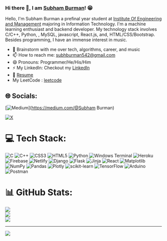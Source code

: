### Hi there 👋, I am [Subham Burman](https://rusty-sj.github.io/)! 😁
<!--
**rusty-sj/rusty-sj** is a ✨ _special_ ✨ repository because its `README.md` (this file) appears on your GitHub profile.
Here are some ideas to get you started:

- 🔭 I’m currently working on ...
- 🌱 I’m currently learning ...
- 👯 I’m looking to collaborate on ...
- 🤔 I’m looking for help with ...
- 💬 Ask me about ...
- 📫 How to reach me: ...
- 😄 Pronouns: ...
- ⚡ Fun fact: ...
- 🤔 I’m looking for help with Statistics
- 👯 I’m looking to collaborate on ...
-->

Hello, I'm Subham Burman a prefinal year student at [Institute Of Engineering and Management](https://iem.edu.in/) majoring in Information Technology. I'm a machine learning enthusiast and backend developer. My technology stack involves C/C++, Python, , MySQL, javascript, React.js, and, HTML/CSS/Bootstrap. Besides programming, I have an immense interest in music.


- 💬 Brainstorm with me over tech, algorithms, career, and music 
- 📫 How to reach me: subhburman542@gmail.com
- 😄 Pronouns: Programmer/He/His/Him
- ⚡ My LinkedIn: Checkout my [LinkedIn](
linkedin.com/in/subham-burman-8a9b8422a) 
- 📝 [Resume](https://drive.google.com/file/d/1WxI6b39vzbyheU3_aKf6oBz2QkaZHT-Q/view?usp=sharing)
- My LeetCode : [leetcode](https://leetcode.com/u/Subham_Burman12/)


## 🌐 Socials:
[![Medium](https://img.shields.io/badge/Medium-12100E?logo=medium&logoColor=white)](https://medium.com/@Subham Burman)

[![X](https://img.shields.io/badge/X-black.svg?logo=X&logoColor=white)](https://x.com/@SubhamBurm19122) 

# 💻 Tech Stack:
![C](https://img.shields.io/badge/c-%2300599C.svg?style=for-the-badge&logo=c&logoColor=white) ![C++](https://img.shields.io/badge/c++-%2300599C.svg?style=for-the-badge&logo=c%2B%2B&logoColor=white) ![CSS3](https://img.shields.io/badge/css3-%231572B6.svg?style=for-the-badge&logo=css3&logoColor=white) ![HTML5](https://img.shields.io/badge/html5-%23E34F26.svg?style=for-the-badge&logo=html5&logoColor=white) ![Python](https://img.shields.io/badge/python-3670A0?style=for-the-badge&logo=python&logoColor=ffdd54) ![Windows Terminal](https://img.shields.io/badge/Windows%20Terminal-%234D4D4D.svg?style=for-the-badge&logo=windows-terminal&logoColor=white) ![Heroku](https://img.shields.io/badge/heroku-%23430098.svg?style=for-the-badge&logo=heroku&logoColor=white) ![Firebase](https://img.shields.io/badge/firebase-%23039BE5.svg?style=for-the-badge&logo=firebase) ![Netlify](https://img.shields.io/badge/netlify-%23000000.svg?style=for-the-badge&logo=netlify&logoColor=#00C7B7) ![Django](https://img.shields.io/badge/django-%23092E20.svg?style=for-the-badge&logo=django&logoColor=white) ![Flask](https://img.shields.io/badge/flask-%23000.svg?style=for-the-badge&logo=flask&logoColor=white) ![Jinja](https://img.shields.io/badge/jinja-white.svg?style=for-the-badge&logo=jinja&logoColor=black) ![React](https://img.shields.io/badge/react-%2320232a.svg?style=for-the-badge&logo=react&logoColor=%2361DAFB) ![Matplotlib](https://img.shields.io/badge/Matplotlib-%23ffffff.svg?style=for-the-badge&logo=Matplotlib&logoColor=black) ![NumPy](https://img.shields.io/badge/numpy-%23013243.svg?style=for-the-badge&logo=numpy&logoColor=white) ![Pandas](https://img.shields.io/badge/pandas-%23150458.svg?style=for-the-badge&logo=pandas&logoColor=white) ![Plotly](https://img.shields.io/badge/Plotly-%233F4F75.svg?style=for-the-badge&logo=plotly&logoColor=white) ![scikit-learn](https://img.shields.io/badge/scikit--learn-%23F7931E.svg?style=for-the-badge&logo=scikit-learn&logoColor=white) ![TensorFlow](https://img.shields.io/badge/TensorFlow-%23FF6F00.svg?style=for-the-badge&logo=TensorFlow&logoColor=white) ![Arduino](https://img.shields.io/badge/-Arduino-00979D?style=for-the-badge&logo=Arduino&logoColor=white) ![Postman](https://img.shields.io/badge/Postman-FF6C37?style=for-the-badge&logo=postman&logoColor=white)
# 📊 GitHub Stats:
![](https://github-readme-stats.vercel.app/api?username=Shivam5420&theme=dark&hide_border=false&include_all_commits=false&count_private=false)<br/>
![](https://github-readme-streak-stats.herokuapp.com/?user=Shivam5420&theme=dark&hide_border=false)<br/>
![](https://github-readme-stats.vercel.app/api/top-langs/?username=Shivam5420&theme=dark&hide_border=false&include_all_commits=false&count_private=false&layout=compact)

---
[![](https://visitcount.itsvg.in/api?id=Shivam5420&icon=0&color=0)](https://visitcount.itsvg.in)

<!-- Proudly created with GPRM ( https://gprm.itsvg.in ) -->
